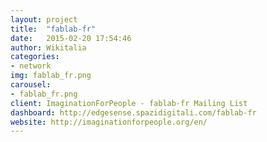 ```yaml
---
layout: project
title:  "fablab-fr"
date:   2015-02-20 17:54:46
author: Wikitalia
categories:
- network
img: fablab_fr.png
carousel:
- fablab_fr.png
client: ImaginationForPeople - fablab-fr Mailing List
dashboard: http://edgesense.spazidigitali.com/fablab-fr
website: http://imaginationforpeople.org/en/
---
```

